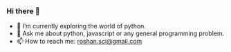 ### Hi there 👋

- 🔭 I’m currently exploring the world of python.
- 💬 Ask me about python, javascript or any general programming problem.
- 📫 How to reach me: roshan.sci@gmail.com

<!--
**roshansantolia/roshansantolia** is a ✨ _special_ ✨ repository because its `README.md` (this file) appears on your GitHub profile.

Here are some ideas to get you started:

- 🔭 I’m currently working on ...
- 🌱 I’m currently learning ...
- 👯 I’m looking to collaborate on ...
- 🤔 I’m looking for help with ...
- 💬 Ask me about ...
- 📫 How to reach me: ...
- 😄 Pronouns: ...
- ⚡ Fun fact: ...
-->
